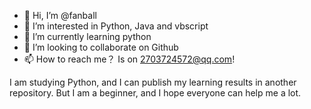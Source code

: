 - 👋 Hi, I’m @fanball
- 👀 I’m interested in Python, Java and vbscript
- 🌱 I’m currently learning python
- 💞️ I’m looking to collaborate on Github
- 📫 How to reach me？ Is on 2703724572@qq.com!

<!---
fanball/fanball is a ✨ special ✨ repository because its `README.md` (this file) appears on your GitHub profile.
You can click the Preview link to take a look at your changes.
--->

I am studying Python, and I can publish my learning results in another repository. But I am a beginner, and I hope everyone can help me a lot.
